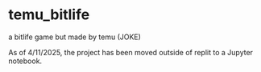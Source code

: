 # temu_bitlife
a bitlife game but made by temu (JOKE)


As of 4/11/2025, the project has been moved outside of replit to a Jupyter notebook.